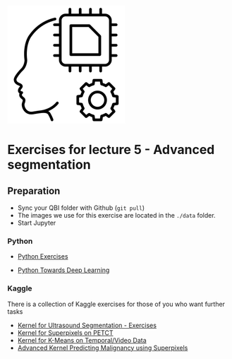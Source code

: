 ![](../../docs/figures/np_machine-learning_4474871_000000.svg)
# Exercises for lecture 5 - Advanced segmentation

## Preparation
- Sync your QBI folder with Github (```git pull```)
- The images we use for this exercise are located in the ```./data``` folder.
- Start Jupyter

### Python

 - [Python Exercises](http://nbviewer.jupyter.org/github/imaginglectures/Quantitative-Big-Imaging-2022/blob/master/Exercises/05-AdvancedSegmentation/05-Exercises.ipynb)
 
 - [Python Towards Deep Learning](http://nbviewer.jupyter.org/github/imaginglectures/Quantitative-Big-Imaging-2022/blob/master/Exercises/05-AdvancedSegmentation/05-CNN.ipynb)

### Kaggle
There is a collection of Kaggle exercises for those of you who want further tasks
 - [Kernel for Ultrasound Segmentation - Exercises](https://www.kaggle.com/kmader/ultrasound-nerve-segmentation/qbi-advanced-image-segmentation/)
 - [Kernel for Superpixels on PETCT](https://www.kaggle.com/kmader/d/4quant/soft-tissue-sarcoma/superpixels-on-petct-for-labeling)
 - [Kernel for K-Means on Temporal/Video Data](https://www.kaggle.com/kmader/d/kmader/circadian-rhythm-in-the-brain/k-means-clustering-on-neurons)
 - [Advanced Kernel Predicting Malignancy using Superpixels](https://www.kaggle.com/kmader/d/4quant/soft-tissue-sarcoma/predicting-malignancy-in-superpixels)
